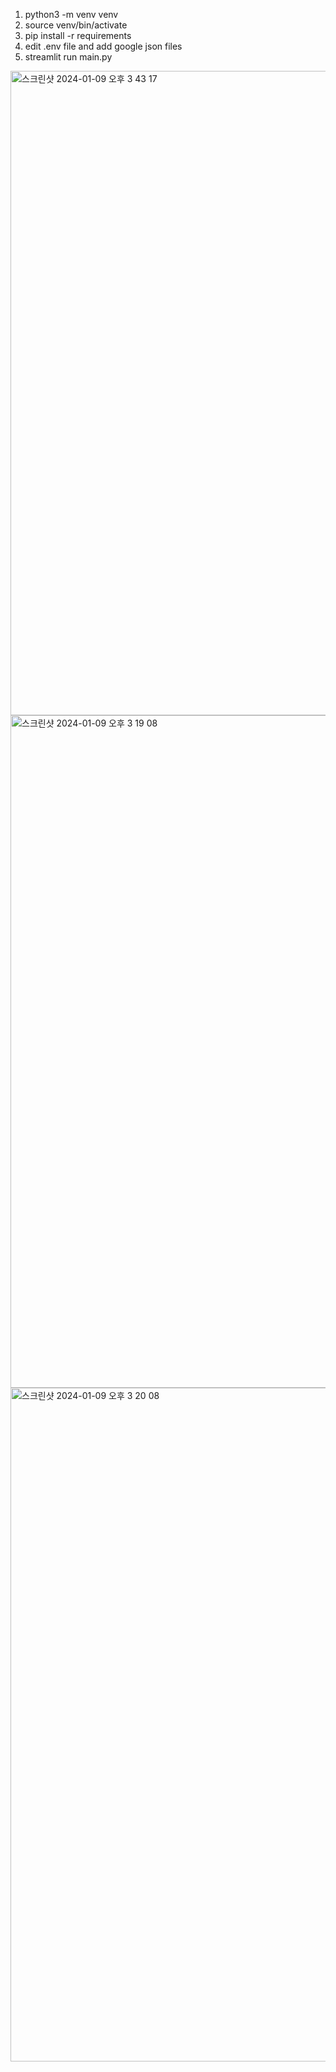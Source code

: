 1. python3 -m venv venv
2. source venv/bin/activate
3. pip install -r requirements
4. edit .env file and add google json files
5. streamlit run main.py  
 
<img width="1031" alt="스크린샷 2024-01-09 오후 3 43 17" src="https://github.com/mathminds-sd/pinecone-gmail/assets/80108373/4d04a126-6634-4966-ba48-8b43953ef841">
<img width="1076" alt="스크린샷 2024-01-09 오후 3 19 08" src="https://github.com/mathminds-sd/pinecone-gmail/assets/80108373/b7ac2053-2b02-4761-a051-6b67090e0a60">
<img width="1078" alt="스크린샷 2024-01-09 오후 3 20 08" src="https://github.com/mathminds-sd/pinecone-gmail/assets/80108373/ce0afe9f-bc07-4862-8cb2-7166adf6e8ad">

